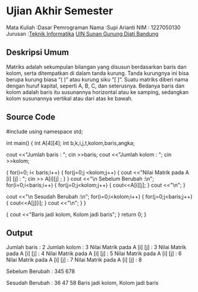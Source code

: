 # Ujian Akhir Semester 
Mata Kuliah 	:Dasar Pemrograman
Nama	      	:Supi Arianti
NIM		        :	1227050130
Jurusan		    :[Teknik Informatika](http://if.uinsgd.ac.id/) [UIN Sunan Gunung Djati Bandung](https://uinsgd.ac.id/) 

## Deskripsi Umum
Matriks adalah sekumpulan bilangan yang disusun berdasarkan baris dan kolom, serta ditempatkan di dalam tanda kurung. Tanda kurungnya ini bisa berupa kurung biasa “( )” atau kurung siku “[ ]”. Suatu matriks diberi nama dengan huruf kapital, seperti A, B, C, dan seterusnya. Bedanya baris dan kolom adalah baris itu susunannya horizontal atau ke samping, sedangkan kolom susunannya vertikal atau dari atas ke bawah. 

## Source Code
#include <iostream>
using namespace std;


int main()
{
int A[4][4];
int b,k,i,j,t,kolom,baris,angka;

cout <<"Jumlah baris : ";
cin >>baris;
cout <<"Jumlah kolom : ";
cin >>kolom;

{
    for(i=0; i< baris;i++)
    {
        for(j=0;j <kolom;j++)
        {
            cout <<"Nilai Matrik pada A [i] [j] : ";
            cin >> A[i][j] ;
        }
    }
    cout <<"\n Sebelum Berubah :\n";
        for(i=0;i<baris;i++)
    {
        for(j=0;j<kolom;j++)
        {
            cout<<A[i][j];
        }
        cout <<"\n";
    }

cout <<"\n Sesudah Berubah :\n";
        for(i=0;i<kolom;i++)
    {
        for(j=0;j<baris;j++)
        {
            cout<<A[j][i];
        }
        cout <<"\n";
    }
}

{
    cout <<"Baris jadi kolom, Kolom jadi baris";
}
return 0;
}

## Output
Jumlah baris : 2
Jumlah kolom : 3
Nilai Matrik pada A [i] [j] : 3
Nilai Matrik pada A [i] [j] : 4
Nilai Matrik pada A [i] [j] : 5
Nilai Matrik pada A [i] [j] : 6
Nilai Matrik pada A [i] [j] : 7
Nilai Matrik pada A [i] [j] : 8

 Sebelum Berubah :
345
678

 Sesudah Berubah :
36
47
58
Baris jadi kolom, Kolom jadi baris
